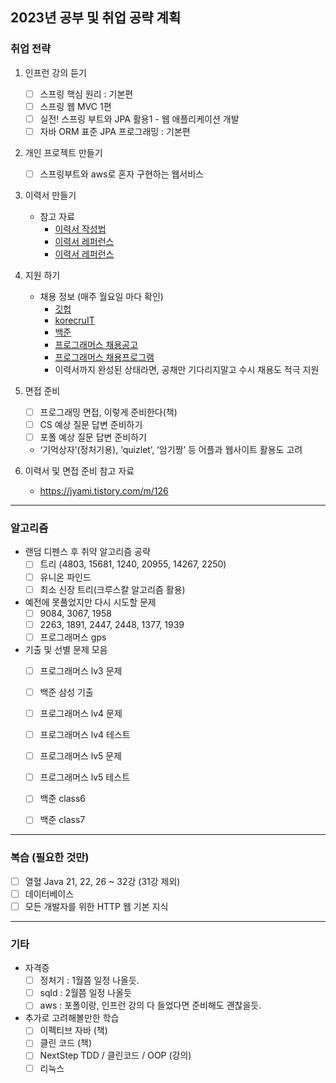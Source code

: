 2023년 공부 및 취업 공략 계획
--------
### 취업 전략
1. 인프런 강의 듣기
	- [ ] 스프링 핵심 원리 : 기본편
	- [ ] 스프링 웹 MVC 1편
	- [ ] 실전! 스프링 부트와 JPA 활용1 - 웹 애플리케이션 개발
	- [ ] 자바 ORM 표준 JPA 프로그래밍 : 기본편

2. 개인 프로젝트 만들기
	- [ ] 스프링부트와 aws로 혼자 구현하는 웹서비스

3. 이력서 만들기
	- 참고 자료
		- [이력서 작성법](https://wonny.space/writing/work/engineer-resume)
		- [이력서 레퍼런스](https://www.notion.so/wbluke/c47951185f404835a982ef97041e59fd)
		- [이력서 레퍼런스](https://jyami.tistory.com/8)

4. 지원 하기
	- 채용 정보 (매주 월요일 마다 확인) 
		- [깃헙](https://github.com/jojoldu/junior-recruit-scheduler)
		- [korecruIT](https://korecruit.kr/)
		- [백준](https://www.acmicpc.net/) 
		- [프로그래머스 채용공고](https://career.programmers.co.kr/job)
		- [프로그래머스 채용프로그램](https://career.programmers.co.kr/competitions)
		- 이력서까지 완성된 상태라면, 공채만 기다리지말고 수시 채용도 적극 지원
 
5. 면접 준비
	- [ ] 프로그래밍 면접, 이렇게 준비한다(책)
	- [ ] CS 예상 질문 답변 준비하기
	- [ ] 포폴 예상 질문 답변 준비하기
	- ‘기억상자’(정처기용), ‘quizlet’, ‘암기짱’ 등 어플과 웹사이트 활용도 고려

6. 이력서 및 면접 준비 참고 자료
	- https://jyami.tistory.com/m/126

------
### 알고리즘
- 랜덤 디펜스 후 취약 알고리즘 공략
	- [ ] 트리 (4803, 15681, 1240, 20955, 14267, 2250)
	- [ ] 유니온 파인드
	- [ ] 최소 신장 트리(크루스칼 알고리즘 활용)

- 예전에 못풀었지만 다시 시도할 문제
	- [ ] 9084, 3067, 1958
	- [ ] 2263, 1891, 2447, 2448, 1377, 1939
	- [ ] 프로그래머스 gps

- 기출 및 선별 문제 모음
	- [ ] 프로그래머스 lv3 문제
	- [ ] 백준 삼성 기출
	- [ ] 프로그래머스 lv4 문제
	- [ ] 프로그래머스 lv4 테스트
	- [ ] 프로그래머스 lv5 문제
	- [ ] 프로그래머스 lv5 테스트
	- [ ] 백준 class6
	- [ ] 백준 class7


------
### 복습 (필요한 것만)
- [ ] 열혈 Java 21, 22, 26 ~ 32강 (31강 제외)
- [ ] 데이터베이스
- [ ] 모든 개발자를 위한 HTTP 웹 기본 지식

------
### 기타
- 자격증
	- [ ] 정처기 : 1월쯤 일정 나올듯. 
	- [ ] sqld : 2월쯤 일정 나올듯
	- [ ] aws : 포폴이랑, 인프런 강의 다 들었다면 준비해도 괜찮을듯. 

- 추가로 고려해볼만한 학습
	- [ ] 이펙티브 자바 (책)
	- [ ] 클린 코드 (책)
	- [ ] NextStep TDD / 클린코드 / OOP (강의)
	- [ ] 리눅스
